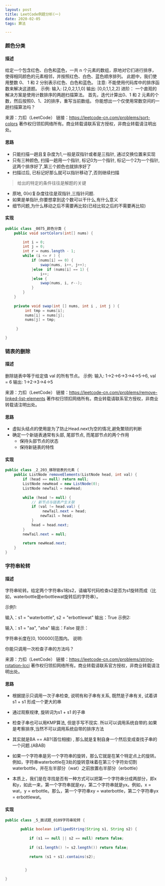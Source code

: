 ```yaml
---
layout: post
title: LeetCode例题分析(一)
date: 2020-02-05
tags: 算法

---
```


### 颜色分类
#### 描述
给定一个包含红色、白色和蓝色，一共 n 个元素的数组，原地对它们进行排序，使得相同颜色的元素相邻，并按照红色、白色、蓝色顺序排列。
此题中，我们使用整数 0、 1 和 2 分别表示红色、白色和蓝色。
注意:
不能使用代码库中的排序函数来解决这道题。
示例:
输入: [2,0,2,1,1,0]
输出: [0,0,1,1,2,2]
进阶：
一个直观的解决方案是使用计数排序的两趟扫描算法。
首先，迭代计算出0、1 和 2 元素的个数，然后按照0、1、2的排序，重写当前数组。
你能想出一个仅使用常数空间的一趟扫描算法吗？

来源：力扣（LeetCode）
链接：https://leetcode-cn.com/problems/sort-colors
著作权归领扣网络所有。商业转载请联系官方授权，非商业转载请注明出处。

#### 思路

  - 只能扫描一趟且复杂度为1,一般是双指针或者是三指针, 通过交换位置来实现
  -  只有三种颜色, 扫描一趟用一个指针, 标记0为一个指针, 标记一个2为一个指针, 这两个排序好了,第三个颜色也就排序好了
 -  扫描过后, 已标记好那么就可以指针移动了,否则继续扫描
  
 > 给出的特定的条件往往是解题的关键
- 原地, 0(n)复杂度往往是双指针,三指针问题.
- 如果是单指针,你要想拿到这个数可以干什么,有什么意义
- 细节问题,为什么移动之后不需要再比较(已经比较之后的不需要再比较)

#### 实现
```java
public class _0075_颜色分类 {
    public void sortColors(int[] nums) {

        int i = 0;
        int j = 0;
        int r = nums.length - 1;
        while (i <= r ) {
            if (nums[i] == 0) {
                swap(nums, i++, j++);
            }else  if (nums[i] == 1) {
                i++;
            }else {
                swap(nums, i, r--);
            }
        }
    }
    
    private void swap(int [] nums, int i , int j ) {
         int tmp = nums[i];
         nums[i] = nums[j];
         nums[j] = tmp;
         
     }

}
```

### 链表的删除
#### 描述
删除链表中等于给定值 val 的所有节点。
示例:
输入: 1->2->6->3->4->5->6, val = 6
输出: 1->2->3->4->5

来源：力扣（LeetCode）
链接：https://leetcode-cn.com/problems/remove-linked-list-elements
著作权归领扣网络所有。商业转载请联系官方授权，非商业转载请注明出处。

#### 思路
- 虚拟头结点的使用是为了防止Head.next为空的情况,避免繁琐的判断
- 确定一个新链表通常有头部, 尾部节点, 而尾部节点的两个作用
  - 保持头部节点的状态
  - 保持新链表的特性
  
#### 实现
```java
public class _2_203_移除链表的元素 {
    public ListNode removeElements(ListNode head, int val) {
        if (head == null) return null;
        ListNode newHead = new ListNode(0);
        ListNode newTail = newHead;
        
        while (head != null) {
            // 新节点与链表产生关联
            if (val != head.val) {
                 newTail.next = head;
                newTail = head;
            }
            head = head.next;
        }
        newTail.next = null;
        
        return newHead.next;
    }
}

``` 	 

### 字符串轮转
#### 描述
字符串轮转。给定两个字符串s1和s2，请编写代码检查s2是否为s1旋转而成（比如，waterbottle是erbottlewat旋转后的字符串）。

示例1:

 输入：s1 = "waterbottle", s2 = "erbottlewat"
 输出：True
示例2:

 输入：s1 = "aa", "aba"
 输出：False
提示：

字符串长度在[0, 100000]范围内。
说明:

你能只调用一次检查子串的方法吗？

来源：力扣（LeetCode）
链接：https://leetcode-cn.com/problems/string-rotation-lcci
著作权归领扣网络所有。商业转载请联系官方授权，非商业转载请注明出处。

#### 思路
- 根据提示只调用一次子串检查, 说明有和子串有关系, 既然是子串有关, 试着讲s1 + s1 形成一个更大的串
- 通过观察规律, 旋转词为s1 + s1 的子串
- 检查子串也可以用KMP算法, 但是手写不现实. 所以可以调用系统自带的.如果是考察排序,当然不可以调用系统自带的排序方法

- 其实就是BA == AB?(首位相接) , 那么就是复制自身一个然后变成查找子串的一个问题.(ABAB)

- 如果一个字符串是另一个字符串的旋转，那么它就是在某个特定点上的旋转。例如，字符串waterbottle在3处的旋转意味着在第三个字符处切割waterbottle，并在左半部分（wat）之前放置右半部分（erbottle）

- 本质上，我们是在寻找是否有一种方式可以把第一个字符串分成两部分，即x和y，如此一来，第一个字符串就是xy，第二个字符串就是yx。例如，x = wat，y = erbottle。那么，第一个字符串xy = waterbottle，第二个字符串yx = erbottlewat。

#### 实现
```java
public class _5_面试题_0109字符串轮转 {
     
       public boolean isFlipedString(String s1, String s2) {
           
           if (s1 == null || s2 == null) return false;
           
           if (s1.length() != s2.length()) return false;
           
           return (s1 + s1).contains(s2);
           

         }

}
```
 

